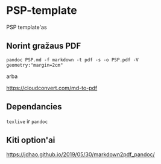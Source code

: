 # PSP-template
PSP template'as

## Norint gražaus PDF
`pandoc PSP.md -f markdown -t pdf -s -o PSP.pdf -V geometry:"margin=2cm"`

arba

<https://cloudconvert.com/md-to-pdf>

## Dependancies
`texlive` ir `pandoc` 

## Kiti option'ai
https://jdhao.github.io/2019/05/30/markdown2pdf_pandoc/
